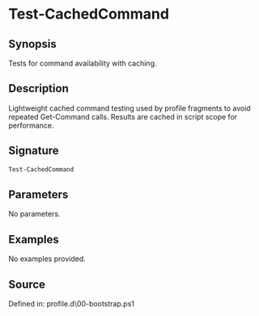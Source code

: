 # Test-CachedCommand

## Synopsis

Tests for command availability with caching.

## Description

Lightweight cached command testing used by profile fragments to avoid
        repeated Get-Command calls. Results are cached in script scope for performance.

## Signature

```powershell
Test-CachedCommand
```

## Parameters

No parameters.

## Examples

No examples provided.

## Source

Defined in: profile.d\00-bootstrap.ps1
